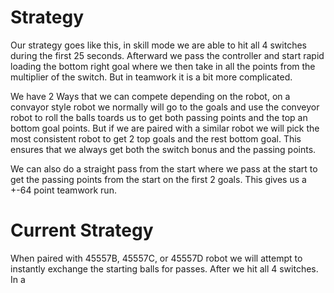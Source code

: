 # Strategy
Our strategy goes like this, in skill mode we are able to hit all 4 switches during the first 25 seconds. Afterward we pass the controller and start rapid loading the bottom right goal where we then take in all the points from the multiplier of the switch. But in teamwork it is a bit more complicated.

We have 2 Ways that we can compete depending on the robot, on a convayor style robot we normally will go to the goals and use the conveyor robot to roll the balls toards us to get both passing points and the top an bottom goal points. But if we are paired with a similar robot we will pick the most consistent robot to get 2 top goals and the rest bottom goal. This ensures that we always get both the switch bonus and the passing points.

We can also do a straight pass from the start where we pass at the start to get the passing points from the start on the first 2 goals. This gives us a +-64 point teamwork run.

# Current Strategy
When paired with 45557B, 45557C, or 45557D robot we will attempt to instantly exchange the starting balls for passes. After we hit all 4 switches. In a  


